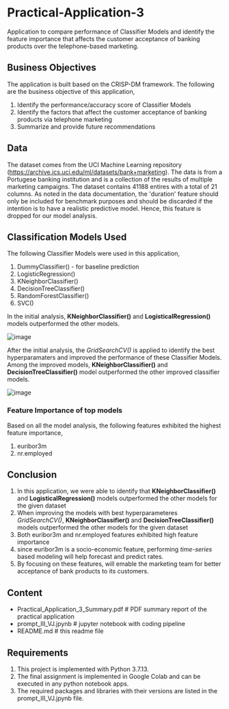 # Practical-Application-3
Application to compare performance of Classifier Models and identify the feature importance that affects the customer acceptance of banking products over the telephone-based marketing.

## Business Objectives
The application is built based on the CRISP-DM framework. The following are the business objective of this application,
1. Identify the performance/accuracy score of Classifier Models
2. Identify the factors that affect the customer acceptance of banking products via telephone marketing
3. Summarize and provide future recommendations

## Data
The dataset comes from the UCI Machine Learning repository (https://archive.ics.uci.edu/ml/datasets/bank+marketing). The data is from a Portugese banking institution and is a collection of the results of multiple marketing campaigns. The dataset contains 41188 entires with a total of 21 columns.
As noted in the data documentation, the 'duration' feature should only be included for benchmark purposes and should be discarded if the intention is to have a realistic predictive model. Hence, this feature is dropped for our model analysis.

## Classification Models Used
The following Classifier Models were used in this application,
1. DummyClassifier() - for baseline prediction
2. LogisticRegression()
3. KNeighborClassifier()
4. DecisionTreeClassifier()
5. RandomForestClassifier()
6. SVC()

In the initial analysis, **KNeighborClassifier()** and **LogisticalRegression()** models outperformed the other models.

![image](https://user-images.githubusercontent.com/102641103/179647533-4e8f34a2-98b4-4631-ab8b-d4aa14cc962f.png)

After the initial analysis, the *GridSearchCV()* is applied to identify the best hyperparamaters and improved the performance of these Classifier Models. Among the improved models, **KNeighborClassifier()** and **DecisionTreeClassifier()** model outperformed the other improved classifier models.

![image](https://user-images.githubusercontent.com/102641103/179651030-bed9f6d5-4331-4a0c-bcb5-4af419875d49.png)

### Feature Importance of top models
Based on all the model analysis, the following features exhibited the highest feature importance,
1. euribor3m
2. nr.employed

## Conclusion
1. In this application, we were able to identify that **KNeighborClassifier()** and **LogisticalRegression()** models outperformed the other models for the given dataset
2. When improving the models with best hyperparameteres *GridSearchCV()*, **KNeighborClassifier()** and **DecisionTreeClassifier()** models outperformed the other models for the given dataset
3. Both euribor3m and nr.employed features exhibited high feature importance
4. since euribor3m is a socio-economic feature, performing *time-series* based modeling will help forecast and predict rates.
5. By focusing on these features, will emable the marketing team for better acceptance of bank products to its customers.

## Content
* Practical_Application_3_Summary.pdf          # PDF summary report of the practical application
* prompt_III_VJ.jpynb                          # jupyter notebook with coding pipeline
* README.md                                    # this readme file

## Requirements
1. This project is implemented with Python 3.7.13.
2. The final assignment is implemented in Google Colab and can be executed in any python notebook apps.
3. The required packages and libraries with their versions are listed in the prompt_III_VJ.jpynb file.
